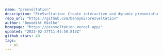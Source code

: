 ```yaml
---
name: "presveltation"
description: "PreSveltation: Create interactive and dynamic presentations and slideshows with Svelte / SvelteKit and Tailwind CSS."
repo_url: "https://github.com/bennymi/presveltation"
author: "Benedikt Mielke"
homepage: "https://presveltation.vercel.app/"
updated: "2023-02-27T11:45:58.813Z"
github_stars: 48
tags: 
  - ui
---
```


